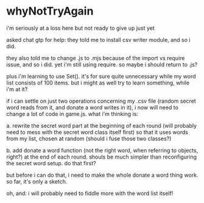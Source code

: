 # whyNotTryAgain
i'm seriously at a loss here
but not ready to give up
just yet



asked chat gtp for help: they told me to install csv writer module, and so i did.

they also told me to change .js to .mjs because of the import vs require issue, and so i did. yet i'm still using require. so maybe i should return to .js?

plus i'm learning to use Set(). it's for sure quite unnecessary while my word list consists of 100 items. but i might as well try to learn something, while i'm at it?

if i can settle on just two operations concerning my .csv file (random secret word reads from it, and donate a word writes in it), i now will need to change a lot of code in game.js. what i'm thinking is: 

a. rewrite the secret word part at the beginning of each round (will probably need to mess with the secret word class itself first) so that it uses words from my list, chosen at random (should i fuse those two classes?)

b. add donate a word function (not the right word, when referring to objects, right?) at the end of each round. shouls be much simpler than reconfiguring the secret word setup. do that first?

but before i can do that, i need to make the whole donate a word thing work. so far, it's only a sketch.

oh, and: i will probably need to fiddle more with the word list itself!